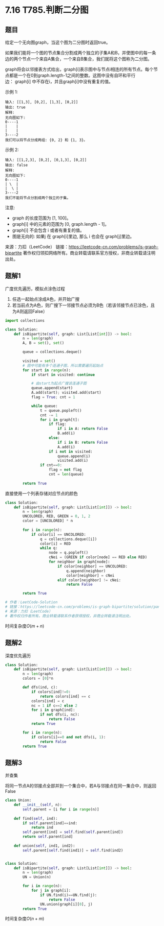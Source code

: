 # 7.16 T785.判断二分图

## 题目
给定一个无向图graph，当这个图为二分图时返回true。

如果我们能将一个图的节点集合分割成两个独立的子集A和B，并使图中的每一条边的两个节点一个来自A集合，一个来自B集合，我们就将这个图称为二分图。

graph将会以邻接表方式给出，graph[i]表示图中与节点i相连的所有节点。每个节点都是一个在0到graph.length-1之间的整数。这图中没有自环和平行边： graph[i] 中不存在i，并且graph[i]中没有重复的值。

示例 1:
```
输入: [[1,3], [0,2], [1,3], [0,2]]
输出: true
解释: 
无向图如下:
0----1
|    |
|    |
3----2
我们可以将节点分成两组: {0, 2} 和 {1, 3}。
```
示例 2:
```
输入: [[1,2,3], [0,2], [0,1,3], [0,2]]
输出: false
解释: 
无向图如下:
0----1
| \  |
|  \ |
3----2
我们不能将节点分割成两个独立的子集。
```
注意:
- graph 的长度范围为 [1, 100]。
- graph[i] 中的元素的范围为 [0, graph.length - 1]。
- graph[i] 不会包含 i 或者有重复的值。
- 图是无向的: 如果j 在 graph[i]里边, 那么 i 也会在 graph[j]里边。

来源：力扣（LeetCode）
链接：https://leetcode-cn.com/problems/is-graph-bipartite
著作权归领扣网络所有。商业转载请联系官方授权，非商业转载请注明出处。

## 题解1
广度优先遍历，模拟点涂色过程

1. 任选一起始点涂成A色，并开始广搜
2. 若当前点为A色，则广搜下一邻接节点必须为B色（若该邻接节点已涂色，且为A则返回False）

```python
import collections

class Solution:
    def isBipartite(self, graph: List[List[int]]) -> bool:
        n = len(graph)
        A, B = set(), set()

        queue = collections.deque()
        
        visited = set()
        # 图中可能有多个连通子图，所以需要遍历起始点
        for start in range(n):
            if start in visited: continue

            # 由start为起点广搜该连通子图
            queue.append(start)
            A.add(start); visited.add(start)
            flag = True; cnt = 1

            while queue:
                t = queue.popleft()
                cnt -= 1
                for i in graph[t]:
                    if flag:
                        if i in A: return False
                        B.add(i)
                    else:
                        if i in B: return False
                        A.add(i)
                    if i not in visited:
                        queue.append(i)
                        visited.add(i)
                if cnt==0:
                    flag = not flag
                    cnt = len(queue)
        
        return True
```

直接使用一个列表存储对应节点的颜色
```python
class Solution:
    def isBipartite(self, graph: List[List[int]]) -> bool:
        n = len(graph)
        UNCOLORED, RED, GREEN = 0, 1, 2
        color = [UNCOLORED] * n
        
        for i in range(n):
            if color[i] == UNCOLORED:
                q = collections.deque([i])
                color[i] = RED
                while q:
                    node = q.popleft()
                    cNei = (GREEN if color[node] == RED else RED)
                    for neighbor in graph[node]:
                        if color[neighbor] == UNCOLORED:
                            q.append(neighbor)
                            color[neighbor] = cNei
                        elif color[neighbor] != cNei:
                            return False

        return True

# 作者：LeetCode-Solution
# 链接：https://leetcode-cn.com/problems/is-graph-bipartite/solution/pan-duan-er-fen-tu-by-leetcode-solution/
# 来源：力扣（LeetCode）
# 著作权归作者所有。商业转载请联系作者获得授权，非商业转载请注明出处。
```
时间复杂度$O(m+n)$

## 题解2
深度优先遍历

```python
class Solution:
    def isBipartite(self, graph: List[List[int]]) -> bool:
        n = len(graph)
        colors = [0]*n

        def dfs(ind, c):
            if colors[ind]!=0:
                return colors[ind] == c
            colors[ind] = c
            nc = 1 if c==2 else 2
            for i in graph[ind]:
                if not dfs(i, nc):
                    return False
            return True

        for i in range(n):
            if colors[i]==0 and not dfs(i, 1):
                return False
        return True
```

## 题解3
并查集

将同一节点A的邻接点全部并到一个集合中，若A与邻接点在同一集合中，则返回False

```python
class Union:
    def __init__(self, n):
        self.parent = [i for i in range(n)]
    
    def find(self, ind):
        if self.parent[ind]==ind:
            return ind
        self.parent[ind] = self.find(self.parent[ind])
        return self.parent[ind]
    
    def union(self, ind1, ind2):
        self.parent[self.find(ind1)] = self.find(ind2)


class Solution:
    def isBipartite(self, graph: List[List[int]]) -> bool:
        n = len(graph)
        UN = Union(n)

        for i in range(n):
            for j in graph[i]:
                if UN.find(i)==UN.find(j):
                    return False
                UN.union(graph[i][0], j)
        return True
```
时间复杂度$O(n+m)$
